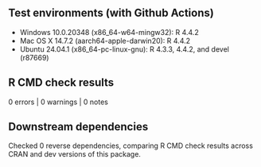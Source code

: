 ## Test environments (with Github Actions)

* Windows 10.0.20348 (x86_64-w64-mingw32): R 4.4.2
* Mac OS X 14.7.2 (aarch64-apple-darwin20): R 4.4.2
* Ubuntu 24.04.1 (x86_64-pc-linux-gnu): R 4.3.3, 4.4.2, and devel (r87669)

## R CMD check results

0 errors | 0 warnings | 0 notes

## Downstream dependencies

Checked 0 reverse dependencies, comparing R CMD check results across CRAN and dev versions of this package.
